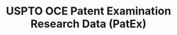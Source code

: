 ---
bigquery: https://console.cloud.google.com/bigquery?p=patents-public-data&d=uspto_oce_pair&page=dataset
citation: 'Graham, S. Marco, A., and Miller, A. (2015). “The USPTO Patent Examination
  Research Dataset: A Window on the Process of Patent Examination.”'
contributors: Graham, S. Marco, A., Miller, A.
cost: None
description: The latest version of PatEx (referred to below as the 2020 release) contains
  detailed information on nearly 11.9 million publicly-viewable provisional and non-provisional
  patent applications to the USPTO and over 4.6 million Patent Cooperation Treaty
  (PCT) applications. It is based on data that OCE downloaded from the Patent Examination
  Data System (PEDS) in April, 2021. The PEDS data are sourced from Public PAIR. The
  first time that OCE used PEDS as the basis of PatEx was for the 2019 release. We
  took the PEDS data and organized it into the familiar PatEx data files, which are
  based on the organization of the Public PAIR portal. The data files include information
  on each application’s characteristics, prosecution history, continuation history,
  claims of foreign priority, patent term adjustment history, publication history,
  and correspondence address information.
documentation: 'For the 2019 and later releases, new technical documentation is available
  https://www.uspto.gov/sites/default/files/documents/PatEx-2019-Technical-Doc.pdf


  A document describing the 2014-2017 data sets is available and can be cited as:
  Graham, Stuart J.H. and Marco, Alan C. and Miller, Richard, The USPTO Patent Examination
  Research Dataset: A Window on the Process of Patent Examination (November 30, 2015).
  Available at SSRN: https://ssrn.com/abstract=2702637.'
last_edit: Mon, 04 Apr 2022 19:06:22 GMT
location: https://www.uspto.gov/ip-policy/economic-research/research-datasets/patent-examination-research-dataset-public-pair
maintained_by: EconomicsData@uspto.gov
related_publications: https://ssrn.com/abstract=29956744, https://ssrn.com/abstract=2702637
schema_fields: '[''recorded_date'', ''inventor_address_type'', ''correspondence_region_name'',
  ''examiner_id'', ''inventor_rank'', ''wipo_pub_date'', ''foreign_parent_id'', ''filing_date'',
  ''appl_status_code'', ''invention_subject_matter'', ''examiner_name_first'', ''wipo_pub_number'',
  ''inventor_name_last'', ''inventor_country_code'', ''examiner_name_last'', ''abandon_date'',
  ''correspondence_country_name'', ''uspc_class'', ''parent_country'', ''file_location'',
  ''event_description'', ''correspondence_city'', ''correspondence_postal_code'',
  ''application_number_pair'', ''inventor_region_code'', ''appl_status_date'', ''disposal_type'',
  ''inventor_country_name'', ''earliest_pgpub_date'', ''sequence_number'', ''patent_issue_date'',
  ''earliest_pgpub_number'', ''small_entity_indicator'', ''foreign_parent_date'',
  ''correspondence_street_line_1'', ''correspondence_street_line_2'', ''examiner_name_middle'',
  ''customer_number'', ''application_type'', ''child_application_number'', ''confirm_number'',
  ''correspondence_region_code'', ''uspc_subclass'', ''atty_docket_number'', ''event_code'',
  ''patent_number'', ''correspondence_name_line_2'', ''aia_first_to_file'', ''continuation_type'',
  ''correspondence_country_code'', ''status_description'', ''application_number'',
  ''invention_title'', ''parent_application_number'', ''parent_country_code'', ''file_location_date'',
  ''status_code'', ''inventor_name_first'', ''inventor_name_middle'', ''parent_filing_date'',
  ''correspondence_name_line_1'', ''examiner_art_unit'', ''child_filing_date'']'
shortname: patex
tags:
- patents
- legal
- history
terms_of_use: 'USPTO’s online databases are not designed or intended to be a source
  for bulk downloads of USPTO data when accessed through the website’s interfaces.
  Individuals, companies, IP addresses, or blocks of IP addresses who, in effect,
  deny or decrease service by generating unusually high numbers of database accesses
  (searches, pages, or hits), whether generated manually or in an automated fashion,
  may be denied access to USPTO servers without notice.


  Bulk data products may be separately obtained from the USPTO, either for free or
  at the cost of dissemination. For details, see information on Electronic Bulk Data
  Products: https://www.uspto.gov/learning-and-resources/electronic-bulk-data-products'
title: USPTO OCE Patent Examination Research Data (PatEx)
uuid: 4342caa7-23af-420c-b2f6-6088f133df6a
---